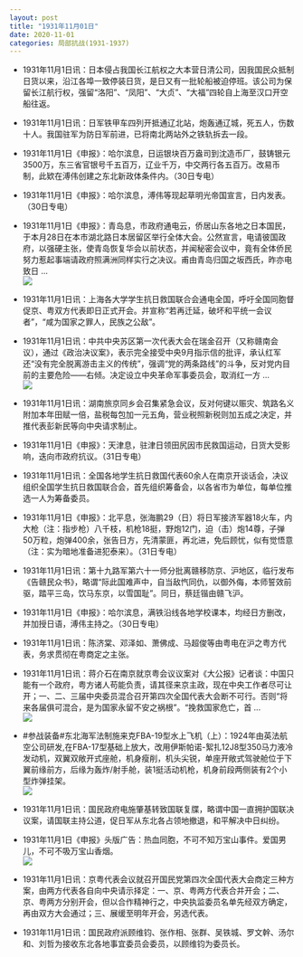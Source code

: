 ```yaml
---
layout: post
title: "1931年11月01日"
date: 2020-11-01
categories: 局部抗战(1931-1937)
---
```


<meta name="referrer" content="no-referrer" />

- 1931年11月1日讯：日本侵占我国长江航权之大本营日清公司，因我国民众抵制日货以来，沿江各埠一致停装日货，是日又有一批轮船被迫停班。该公司为保留长江航行权，强留“洛阳”、“凤阳”、“大贞”、“大福”四轮自上海至汉口开空船往返。 

- 1931年11月1日讯：日军铁甲车四列开抵通辽北站，炮轰通辽城，死五人，伤数十人。我国驻军为防日军前进，已将南北两站外之铁轨拆去一段。 

- 1931年11月1日《申报》：哈尔滨息，日运银块百万盎司到沈造币厂，鼓铸银元3500万，东三省官银号千五百万，辽业千万，中交两行各五百万。改易币制，此欵在溥伟创建之东北新政体条件内。（30日专电） 

- 1931年11月1日《申报》：哈尔滨息，溥伟等现起草明光帝国宣言，日内发表。（30日专电） 

- 1931年11月1日《申报》：青岛息，市政府通电云，侨居山东各地之日本国民，于本月28日在本市湖北路日本居留区举行全体大会。公然宣言，电请彼国政府，以强硬主张，使青岛恢复华会以前状态，并闻秘密会议中，竟有全体侨民努力惹起事端请政府照满洲同样实行之决议。甫由青岛归国之坂西氏，昨亦电致日 ... <br/><img src="https://wx2.sinaimg.cn/large/aca367d8ly1gk9s1z8t35j20c80bxmxa.jpg" />

- 1931年11月1日讯：上海各大学学生抗日救国联合会通电全国，呼吁全国同胞督促京、粤双方代表即日正式开会。并宣称“若再迁延，破坏和平统一会议者”，“咸为国家之罪人，民族之公敌”。 

- 1931年11月1日讯：中共中央苏区第一次代表大会在瑞金召开（又称赣南会议），通过《政治决议案》，表示完全接受中央9月指示信的批评，承认红军还“没有完全脱离游击主义的传统”，强调“党的两条路线”的斗争，反对党内目前的主要危险——右倾。决定设立中央革命军事委员会，取消红一方 ... <br/><img src="https://wx3.sinaimg.cn/large/aca367d8ly1gk9ol939b0j20c8090t8q.jpg" />

- 1931年11月1日讯：湖南旅京同乡会召集紧急会议，反对何键以赈灾、筑路名义附加本年田赋一倍，盐税每包加一元五角，营业税照新税则加五成之决定，并推代表彭新民等向中央请求制止。 

- 1931年11月1日《申报》：天津息，驻津日领田尻因市民救国运动，日货大受影响，迭向市政府抗议。（31日专电） 

- 1931年11月1日讯：全国各地学生抗日救国代表60余人在南京开谈话会，决议组织全国学生抗日救国联合会，首先组织筹备会，以各省市为单位，每单位推选一人为筹备委员。 

- 1931年11月1日《申报》：北平息，张海鹏29（日）将日军接济军器18火车，内大枪（注：指步枪）八千枝，机枪18挺，野炮12门，迫（击）炮14尊，子弹50万粒，炮弹400余，张告日方，先清蒙匪，再北进，免后顾忧，似有觉悟意（注：实为暗地准备进犯泰来）。（31日专电） 

- 1931年11月1日讯：第十九路军第六十一师分批离赣移防京、沪地区，临行发布《告赣民众书》，略谓“际此国难声中，自当敌忾同仇，以御外侮，本师誓效前驱，踏平三岛，饮马东京，以雪国耻”。同日，蔡廷锴由赣飞沪。 

- 1931年11月1日《申报》：哈尔滨息，满铁沿线各地学校课本，均经日方删改，并加授日语，溥伟主持之。（30日专电） 

- 1931年11月1日讯：陈济棠、邓泽如、萧佛成、马超俊等由粤电在沪之粤方代表，务求贯彻在粤商定之主张。 

- 1931年11月1日讯：蒋介石在南京就京粤会议议案对《大公报》记者谈：中国只能有一个政府，粤方诸人苟能负责，请其径来京主政，现在中央工作者尽可让开；一、二、三届中央委员混合召开第四次全国代表大会断不可行。否则“将来各届俱可混合，是为国家永留不安之祸根”。“挽救国家危亡，首 ... <br/><img src="https://wx2.sinaimg.cn/large/aca367d8ly1gk9gs8s7d1j20c8090mx6.jpg" />

- #参战装备#东北海军法制施来克FBA-19型水上飞机（上）：1924年由英法航空公司研发,在FBA-17型基础上放大，改用伊斯帕诺-絮扎12J8型350马力液冷发动机，双翼双敞开式座舱，机身瘦削，机头尖锐，单座开敞式驾驶舱位于下翼前缘前方，后缘为轰炸/射手舱，装1挺活动机枪，机身前段两侧装有2个小型炸弹挂架。 <br/><img src="https://wx1.sinaimg.cn/large/aca367d8ly1gk9fx5qxqqj20m80kxqc9.jpg" />

- 1931年11月1日讯：国民政府电施肇基转致国联复牒，略谓中国一直拥护国联决议案，请国联主持公道，促日军从东北各占领地撤退，和平解决中日纠纷。 

- 1931年11月1日《申报》头版广告：热血同胞，不可不知万宝山事件。爱国男儿，不可不吸万宝山香烟。 <br/><img src="https://wx4.sinaimg.cn/large/aca367d8ly1gk9dbicddkj20cr0hfdhj.jpg" />

- 1931年11月1日讯：京粤代表会议就召开国民党第四次全国代表大会商定三种方案，由两方代表各自向中央请示择定：一、京、粤两方代表合并开会；二、京、粤两方分别开会，但以合作精神行之，中央执监委员名单先经双方确定，再由双方大会通过；三、展缓至明年开会，另选代表。 

- 1931年11月1日讯：国民政府派顾维钧、张作相、张群、吴铁城、罗文幹、汤尔和、刘哲为接收东北各地事宜委员会委员，以顾维钧为委员长。 


